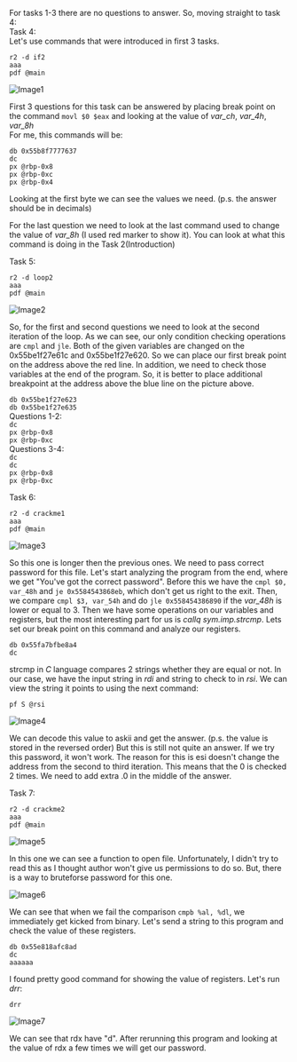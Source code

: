 For tasks 1-3 there are no questions to answer. So, moving straight to task 4:  
Task 4:  
Let's use commands that were introduced in first 3 tasks.

```r2 -d if2```  
```aaa```  
```pdf @main```  

![Image1](https://user-images.githubusercontent.com/15310399/119133081-ae14e400-ba65-11eb-8528-d6c8b2197199.jpg)  

First 3 questions for this task can be answered by placing break point on the command ```movl $0 $eax``` and looking at the value of *var_ch*, *var_4h*, *var_8h*  
For me, this commands will be:  

```db 0x55b8f7777637```  
```dc```  
```px @rbp-0x8```  
```px @rbp-0xc```  
```px @rbp-0x4```  

Looking at the first byte we can see the values we need. (p.s. the answer should be in decimals)  

For the last question we need to look at the last command used to change the value of *var_8h* (I used red marker to show it). You can look at what this command is 
doing in the Task 2(Introduction)

Task 5:  

```r2 -d loop2```  
```aaa```  
```pdf @main```  

![Image2](https://user-images.githubusercontent.com/15310399/119135840-2630d900-ba69-11eb-8185-7ef855a7b548.jpg)  

So, for the first and second questions we need to look at the second iteration of the loop. As we can see, our only condition checking operations are ```cmpl``` and ```jle```. 
Both of the given variables are changed on the 0x55be1f27e61c and 0x55be1f27e620. So we can place our first break point on the address above the red line. In addition, we need to check those variables at the end of the program. So, it is better to place additional breakpoint at the address above the blue line on the picture above.

```db 0x55be1f27e623```  
```db 0x55be1f27e635```   
Questions 1-2:  
```dc```  
```px @rbp-0x8```  
```px @rbp-0xc```  
Questions 3-4:  
```dc```  
```dc```  
```px @rbp-0x8```  
```px @rbp-0xc```  

Task 6:  

```r2 -d crackme1```  
```aaa```  
```pdf @main```  

![Image3](https://user-images.githubusercontent.com/15310399/119138476-22eb1c80-ba6c-11eb-8427-5c0a598d4a43.jpg)  

So this one is longer then the previous ones. We need to pass correct password for this file. Let's start analyzing the program from the end, where we get "You've got the correct password". 
Before this we have the ```cmpl $0, var_48h``` and ```je 0x5584543868eb```, which don't get us right to the exit. Then, we compare ```cmpl $3, var_54h``` and do ```jle 0x558454386890``` if the *var_48h*
is lower or equal to 3. Then we have some operations on our variables and registers, but the most interesting part for us is *callq sym.imp.strcmp*. Lets set our break
point on this command and analyze our registers.  

```db 0x55fa7bfbe8a4```  
```dc```  

strcmp in *C* language compares 2 strings whether they are equal or not. In our case, we have the input string in *rdi* and string to check to in *rsi*. We can view the string it points to using the next command:  

```pf S @rsi```  

![Image4](https://user-images.githubusercontent.com/15310399/119140593-8aa26700-ba6e-11eb-923f-868fadff3d2b.jpg)  

We can decode this value to askii and get the answer. (p.s. the value is stored in the reversed order)
But this is still not quite an answer. If we try this password, it won't work. The reason for this is esi doesn't change the address from the second to third iteration. This means that the 0 is
checked 2 times. We need to add extra .0 in the middle of the answer.

Task 7:  

```r2 -d crackme2```  
```aaa```  
```pdf @main```  

![Image5](https://user-images.githubusercontent.com/15310399/119143275-9f342e80-ba71-11eb-9b70-dd0ce31a3099.jpg)  

In this one we can see a function to open file. Unfortunately, I didn't try to read this as I thought author won't give us permissions to do so. But, there is a way to bruteforse
password for this one.  

![Image6](https://user-images.githubusercontent.com/15310399/119143281-a22f1f00-ba71-11eb-91fa-dd47d9f8d115.jpg)  

We can see that when we fail the comparison  ```cmpb %al, %dl```, we immediately get kicked from binary. Let's send a string to this program and check the value of these registers.

```db 0x55e818afc8ad```  
```dc```  
```aaaaaa```  

I found pretty good command for showing the value of registers. Let's run *drr*:  

```drr```  

![Image7](https://user-images.githubusercontent.com/15310399/119144281-b7f11400-ba72-11eb-9b49-3474e9afe957.jpg)  

We can see that rdx have "d". After rerunning this program and looking at the value of rdx a few times we will get our password.
